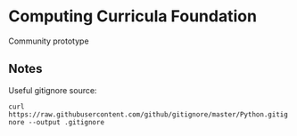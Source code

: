# Computing Curricula Foundation

Community prototype

## Notes

Useful gitignore source: 

`curl https://raw.githubusercontent.com/github/gitignore/master/Python.gitignore --output .gitignore`